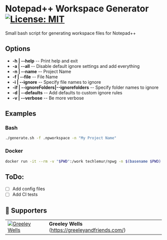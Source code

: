 # Notepad++ Workspace Generator [![License: MIT](https://img.shields.io/badge/License-MIT-black.svg)](https://opensource.org/licenses/MIT)

Small bash script for generating workspace files for Notepad++

## Options

- **-h | --help** -- Print help and exit
- **-a | --all** -- Disable default ignore settings and add everything
- **-n | --name** -- Project Name
- **-f | --file** -- File Name
- **-i | --ignore** -- Specify file names to ignore
- **-if | --ignoreFolders|--ignorefolders** -- Specify folder names to ignore
- **-d | --defaults** -- Add defaults to custom ignore rules
- **-v | --verbose** -- Be more verbose

## Examples

### Bash

```bash
./generate.sh -f .npworkspace -n "My Project Name"
```

### Docker

```bash
docker run -it --rm -v "$PWD":/work techlemur/npwg -n $(basename $PWD)
```

## ToDo:

- [ ] Add config files
- [ ] Add CI tests

## :sparkling_heart: Supporters

| | |
|-|-|
|[![Greeley Wells](https://gravatar.com/avatar/48ef4a9d954492ad08e5c32b21c1daaa?s=150#avatar "Greeley Wells")](https://greeleyandfriends.com/)  | **Greeley Wells** (https://greeleyandfriends.com/) |
